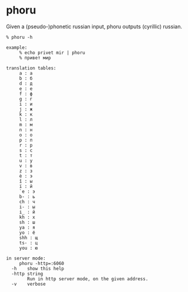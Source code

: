 # phoru
Given a (pseudo-)phonetic russian input, phoru outputs (cyrillic) russian.

	% phoru -h
	
	example:
		 % echo privet mir | phoru
		 % привет мир
	
	translation tables:
		 a : а
		 b : б
		 d : д
		 e : е
		 f : ф
		 g : г
		 i : и
		 j : ж
		 k : к
		 l : л
		 m : м
		 n : н
		 o : о
		 p : п
		 r : р
		 s : с
		 t : т
		 u : у
		 v : в
		 z : з
		 è : э
		 î : ы
		 ï : й
		 `e : э
		 b- : ь
		 ch : ч
		 i- : ы
		 i_ : й
		 kh : х
		 sh : ш
		 ya : я
		 yo : ё
		 shh : щ
		 ts- : ц
		 you : ю
	
	in server mode:
		 phoru -http=:6060
	  -h	show this help
	  -http string
	    	Run in http server mode, on the given address.
	  -v	verbose
	
	